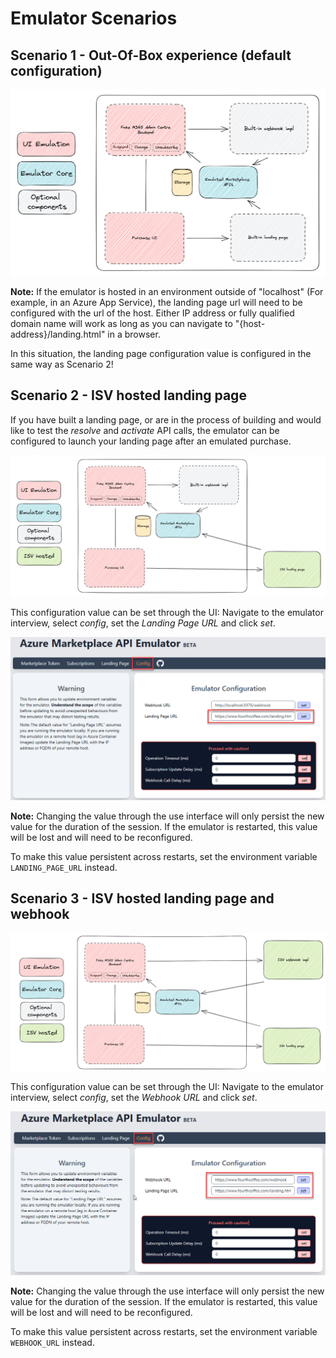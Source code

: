 # Emulator Scenarios

## Scenario 1 - Out-Of-Box experience (default configuration)
![Pre-configured](images/scenario-pre-configured.png)

**Note:** If the emulator is hosted in an environment outside of "localhost" (For example, in an Azure App Service), the landing page url will need to be configured with the url of the host. Either IP address or fully qualified domain name will work as long as you can navigate to "{host-address}/landing.html" in a browser.

In this situation, the landing page configuration value is configured in the same way as Scenario 2!

## Scenario 2 - ISV hosted landing page

If you have built a landing page, or are in the process of building and would like to test the _resolve_ and _activate_ API calls, the emulator can be configured to launch your landing page after an emulated purchase.

![Custom landing page](images/scenario-custom-landing-page.png)

This configuration value can be set through the UI: Navigate to the emulator interview, select _config_, set the _Landing Page URL_ and click _set_.

![Custom landing page ui config](images/scenario-custom-landing-page-ui-config.png)

**Note:** Changing the value through the use interface will only persist the new value for the duration of the session. If the emulator is restarted, this value will be lost and will need to be reconfigured.

To make this value persistent across restarts, set the environment variable `LANDING_PAGE_URL` instead.

## Scenario 3 - ISV hosted landing page and webhook
![Custom webhook](images/scenario-custom-webhook.png)

This configuration value can be set through the UI: Navigate to the emulator interview, select _config_, set the _Webhook URL_ and click _set_.

![Custom webhook ui config](images/scenario-custom-webhook-ui-config.png)

**Note:** Changing the value through the use interface will only persist the new value for the duration of the session. If the emulator is restarted, this value will be lost and will need to be reconfigured.

To make this value persistent across restarts, set the environment variable `WEBHOOK_URL` instead.